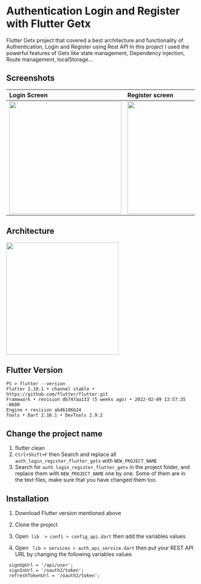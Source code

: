 # Authentication Login and Register with Flutter Getx
Flutter Getx project that covered a best architecture and functionality of Authentication, Login and Register using Rest API
In this project I used the powerful features of Getx like state management, Dependency injection, Route management, localStorage...

## Screenshots
| Login Screen  | Register screen | Offline pop-up  |
| :------------ | :------------- | :------------ |
| <img src="https://raw.githubusercontent.com/mattar88/auth_login_register_flutter_getx/main/screenshots/1_login.png" width="300"> | <img src="https://raw.githubusercontent.com/mattar88/auth_login_register_flutter_getx/main/screenshots/2_register.png" width="300"> |<img src="https://raw.githubusercontent.com/mattar88/auth_login_register_flutter_getx/main/screenshots/3_offline.png" width="300"> |

## Architecture 
 <img src="https://raw.githubusercontent.com/mattar88/auth_login_register_flutter_getx/main/screenshots/architecture.png" width="300">
 
## Flutter Version
``````
PS > flutter --version
Flutter 2.10.1 • channel stable • https://github.com/flutter/flutter.git
Framework • revision db747aa133 (5 weeks ago) • 2022-02-09 13:57:35 -0600
Engine • revision ab46186b24
Tools • Dart 2.16.1 • DevTools 2.9.2

``````

## Change the project name
1. flutter clean
2. ``````Ctrl+Shift+F`````` then Search and replace all ``````auth_login_register_flutter_getx`````` with ``````NEW_PROJECT_NAME``````
3. Search for ``````auth_login_register_flutter_getx`````` in the project folder, and replace them with ``````NEW_PROJECT_NAME`````` one by one. Some of them are in the text files, make sure that you have changed them too.

## Installation
1. Download Flutter version mentioned above
2. Clone the project

3. Open`````` lib  > confi > config_api.dart`````` then add the variables values

4. Open `````` lib > services > auth_api_service.dart``````  then put your REST API URL by changing the following variables values
``````
 signUpUrl = '/api/user';
 signInUrl = '/oauth2/token';
 refreshTokenUrl = '/oauth2/token';
``````

